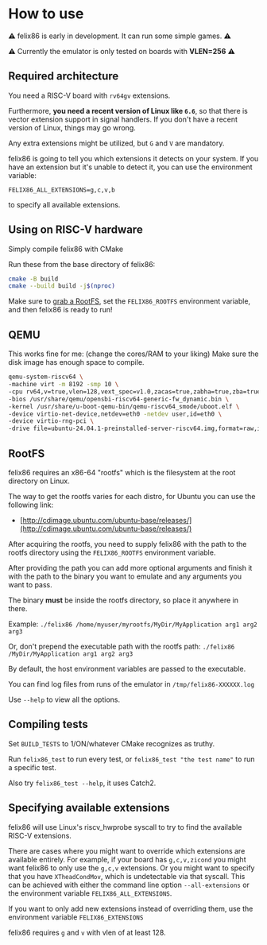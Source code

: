 # How to use

:warning: felix86 is early in development. It can run some simple games. :warning:

:warning: Currently the emulator is only tested on boards with **VLEN=256** :warning:

## Required architecture
You need a RISC-V board with `rv64gv` extensions.

Furthermore, **you need a recent version of Linux like `6.6`**, so that there is vector extension support in signal handlers.
If you don't have a recent version of Linux, things may go wrong.

Any extra extensions might be utilized, but `G` and `V` are mandatory.

felix86 is going to tell you which extensions it detects on your system.
If you have an extension but it's unable to detect it, you can use the environment variable:
```
FELIX86_ALL_EXTENSIONS=g,c,v,b
```
to specify all available extensions.

## Using on RISC-V hardware

Simply compile felix86 with CMake

Run these from the base directory of felix86:
```bash
cmake -B build
cmake --build build -j$(nproc)
```

Make sure to [grab a RootFS](#rootfs), set the `FELIX86_ROOTFS` environment variable, and then felix86 is ready to run!

## QEMU

This works fine for me: (change the cores/RAM to your liking)
Make sure the disk image has enough space to compile.
```bash
qemu-system-riscv64 \
-machine virt -m 8192 -smp 10 \
-cpu rv64,v=true,vlen=128,vext_spec=v1.0,zacas=true,zabha=true,zba=true,zbb=true,zbc=true,zbs=true \
-bios /usr/share/qemu/opensbi-riscv64-generic-fw_dynamic.bin \
-kernel /usr/share/u-boot-qemu-bin/qemu-riscv64_smode/uboot.elf \
-device virtio-net-device,netdev=eth0 -netdev user,id=eth0 \
-device virtio-rng-pci \
-drive file=ubuntu-24.04.1-preinstalled-server-riscv64.img,format=raw,if=virtio
```

## RootFS

felix86 requires an x86-64 "rootfs" which is the filesystem at the root directory on Linux.

The way to get the rootfs varies for each distro, for Ubuntu you can use the following link:
- [http://cdimage.ubuntu.com/ubuntu-base/releases/](http://cdimage.ubuntu.com/ubuntu-base/releases/)

After acquiring the rootfs, you need to supply felix86 with the path to the rootfs directory using the `FELIX86_ROOTFS` environment variable.

After providing the path you can add more optional arguments and finish it with the path to the binary you want to emulate and
any arguments you want to pass.

The binary **must** be inside the rootfs directory, so place it anywhere in there.

Example:
`./felix86 /home/myuser/myrootfs/MyDir/MyApplication arg1 arg2 arg3`

Or, don't prepend the executable path with the rootfs path:
`./felix86 /MyDir/MyApplication arg1 arg2 arg3`

By default, the host environment variables are passed to the executable.

You can find log files from runs of the emulator in `/tmp/felix86-XXXXXX.log`

Use `--help` to view all the options.

## Compiling tests

Set `BUILD_TESTS` to 1/ON/whatever CMake recognizes as truthy.

Run `felix86_test` to run every test, or `felix86_test "the test name"` to run a specific test.

Also try `felix86_test --help`, it uses Catch2.

## Specifying available extensions
felix86 will use Linux's riscv_hwprobe syscall to try to find the available RISC-V extensions.

There are cases where you might want to override which extensions are available entirely. For example, if your board has `g,c,v,zicond` you might want felix86 to only use the `g,c,v` extensions. Or you might want to specify that you have `XTheadCondMov`, which is undetectable via that syscall. This can be achieved with either the command line option `--all-extensions` or the environment variable `FELIX86_ALL_EXTENSIONS`.

If you want to only add new extensions instead of overriding them, use the environment variable `FELIX86_EXTENSIONS`

felix86 requires `g` and `v` with vlen of at least 128.

